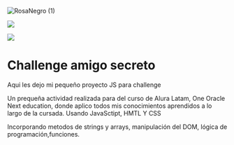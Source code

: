
![RosaNegro (1)](https://github.com/user-attachments/assets/d52ac99c-e51e-4e8f-a97b-f6aa6d2b4357)
<div display="flex">
<p align="left">
    <img src="https://img.shields.io/badge/STATUS-EN%20DESAROLLO-green">
</p>
<p align="left">
    <img src="https://img.shields.io/badge/STATUS-EN%20DESAROLLO-green">
</p>
    
</div>

<h1 aling=center>Challenge amigo secreto</h1>
<p>Aqui les dejo mi pequeño proyecto JS para challenge</p>
<p>Un prequeña actividad realizada para del curso de Alura Latam, One Oracle Next education, donde aplico todos mis conocimientos aprendidos a lo largo de la cursada. Usando JavaSctipt, HMTL Y CSS</p>
<P>Incorporando metodos de strings y arrays, manipulación del DOM, lógica de programación,funciones. </P>









